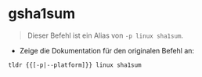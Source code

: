 # gsha1sum

> Dieser Befehl ist ein Alias von `-p linux sha1sum`.

- Zeige die Dokumentation für den originalen Befehl an:

`tldr {{[-p|--platform]}} linux sha1sum`
